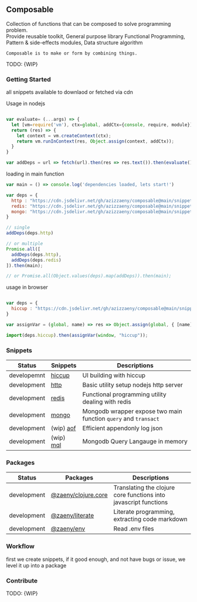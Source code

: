 ## Composable  

Collection of functions that can be composed to solve programming problem.  
Provide reusable toolkit, General purpose library Functional Programming, Pattern & side-effects modules, Data structure algorithm


    Composable is to make or form by combining things.   
    
TODO: {WIP}        

### Getting Started 
all snippets available to downlaod or fetched via cdn

Usage in nodejs
```javascript

var evaluate= (...args) => {
  let [vm=require('vm'), ctx=global, addCtx={console, require, module}] = args;
  return (res) => {
    let context = vm.createContext(ctx);
    return vm.runInContext(res, Object.assign(context, addCtx));
  }
}

var addDeps = url => fetch(url).then(res => res.text()).then(evaluate());

```
loading in main function

```js
var main = () => console.log('dependencies loaded, lets start!')

var deps = {
  http : "https://cdn.jsdelivr.net/gh/azizzaeny/composable@main/snippets/http/util.js",
  redis: "https://cdn.jsdelivr.net/gh/azizzaeny/composable@main/snippets/redis/util.js",
  mongo: "https://cdn.jsdelivr.net/gh/azizzaeny/composable@main/snippets/mongo/util.js",
}

// single
addDeps(deps.http)

// or multiple
Promise.all([
  addDeps(deps.http),
  addDeps(deps.redis)
]).then(main);

// or Promise.all(Object.values(deps).map(addDeps)).then(main);
```

usage in browser

```js

var deps = {
  hiccup : "https://cdn.jsdelivr.net/gh/azizzaeny/composable@main/snippets/hiccup/index.js",
}

var assignVar = (global, name) => res => Object.assign(global, { [name]: (res.default) });

import(deps.hiccup).then(assignVar(window, "hiccup"));


```
### Snippets

| Status      | Snippets                    | Descriptions                                                                     |
|-------------|-----------------------------|--------------------------------------------------------------------------------- |
| developemnt | [hiccup](./snippets/hiccup/readme.md) | UI building with hiccup |
| development | [http](./snippets/http/readme.md) | Basic utility setup nodejs http server |
| development | [redis](./snippets/redis/readme.md) | Functional programming utility dealing with redis |
| development | [mongo](./snippets/mongo/readme.md) | Mongodb wrapper expose two main function `query` and `transact` |
| development | (wip) [aof](./snippets/aof/readme.md) | Efficient appendonly log json |
| development | (wip) [mql](./snippets/mql/readme.md) | Mongodb Query Langauge in memory |

### Packages

| Status      | Packages                    | Descriptions                                                                     |
|-------------|-----------------------------|--------------------------------------------------------------------------------- |
| development | [@zaeny/clojure.core](https://github.com/azizzaeny/clojure.core)  | Translating the clojure core functions into javascript functions |
| development | [@zaeny/literate](https://github.com/azizzaeny/literate)  | Literate programming, extracting code markdown |
| development | [@zaeny/env](https://github.com/azizzaeny/env)  | Read .env files |

### Workflow

first we create snippets, if it good enough, and not have bugs or issue,  we level it up into a package

### Contribute
TODO: {WIP}

